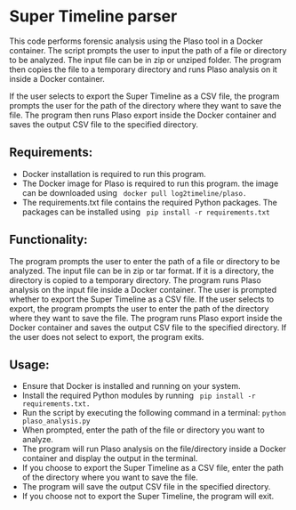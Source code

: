 # Super Timeline parser

This code performs forensic analysis using the Plaso tool in a Docker container. The script prompts the user to input the path of a file or directory to be analyzed. The input file can be in zip or unziped folder. The program then copies the file to a temporary directory and runs Plaso analysis on it inside a Docker container.

If the user selects to export the Super Timeline as a CSV file, the program prompts the user for the path of the directory where they want to save the file. The program then runs Plaso export inside the Docker container and saves the output CSV file to the specified directory.

## Requirements:

- Docker installation is required to run this program.
- The Docker image for Plaso is required to run this program. the image can be downloaded using ``` docker pull log2timeline/plaso.```
- The requirements.txt file contains the required Python packages. The packages can be installed using ``` pip install -r requirements.txt```

## Functionality:

The program prompts the user to enter the path of a file or directory to be analyzed.
The input file can be in zip or tar format. If it is a directory, the directory is copied to a temporary directory.
The program runs Plaso analysis on the input file inside a Docker container.
The user is prompted whether to export the Super Timeline as a CSV file.
If the user selects to export, the program prompts the user to enter the path of the directory where they want to save the file.
The program runs Plaso export inside the Docker container and saves the output CSV file to the specified directory.
If the user does not select to export, the program exits.

## Usage:

- Ensure that Docker is installed and running on your system.
- Install the required Python modules by running ``` pip install -r requirements.txt.```
- Run the script by executing the following command in a terminal: ``` python plaso_analysis.py ```
- When prompted, enter the path of the file or directory you want to analyze.
- The program will run Plaso analysis on the file/directory inside a Docker container and display the output in the terminal.
- If you choose to export the Super Timeline as a CSV file, enter the path of the directory where you want to save the file.
- The program will save the output CSV file in the specified directory.
- If you choose not to export the Super Timeline, the program will exit.
